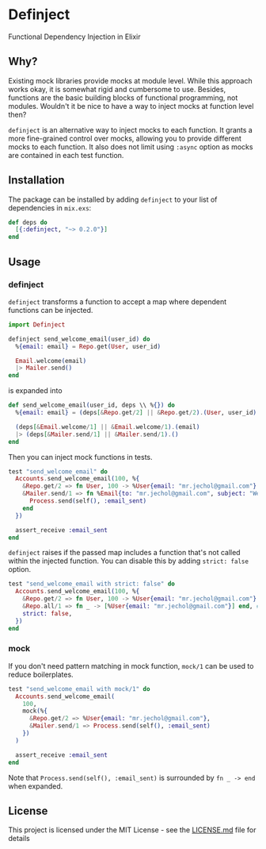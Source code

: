 # Definject

Functional Dependency Injection in Elixir

## Why?

Existing mock libraries provide mocks at module level. While this approach works okay, it is somewhat rigid and cumbersome to use. Besides, functions are the basic building blocks of functional programming, not modules. Wouldn't it be nice to have a way to inject mocks at function level then?

`definject` is an alternative way to inject mocks to each function. It grants a more fine-grained control over mocks, allowing you to provide different mocks to each function. It also does not limit using `:async` option as mocks are contained in each test function.

## Installation

The package can be installed by adding `definject` to your list of dependencies
in `mix.exs`:

```elixir
def deps do
  [{:definject, "~> 0.2.0"}]
end
```

## Usage

### definject

`definject` transforms a function to accept a map where dependent functions can be injected.

```elixir
import Definject

definject send_welcome_email(user_id) do
  %{email: email} = Repo.get(User, user_id)

  Email.welcome(email)
  |> Mailer.send()
end
```

is expanded into

```elixir
def send_welcome_email(user_id, deps \\ %{}) do
  %{email: email} = (deps[&Repo.get/2] || &Repo.get/2).(User, user_id)

  (deps[&Email.welcome/1] || &Email.welcome/1).(email)
  |> (deps[&Mailer.send/1] || &Mailer.send/1).()
end
```

Then you can inject mock functions in tests.

```elixir
test "send_welcome_email" do
  Accounts.send_welcome_email(100, %{
    &Repo.get/2 => fn User, 100 -> %User{email: "mr.jechol@gmail.com"} end,
    &Mailer.send/1 => fn %Email{to: "mr.jechol@gmail.com", subject: "Welcome"} ->
      Process.send(self(), :email_sent)
    end
  })

  assert_receive :email_sent
end
```

`definject` raises if the passed map includes a function that's not called within the injected function.
You can disable this by adding `strict: false` option.

```elixir
test "send_welcome_email with strict: false" do
  Accounts.send_welcome_email(100, %{
    &Repo.get/2 => fn User, 100 -> %User{email: "mr.jechol@gmail.com"} end,
    &Repo.all/1 => fn _ -> [%User{email: "mr.jechol@gmail.com"}] end, # Unused
    strict: false,
  })
end
```

### mock

If you don't need pattern matching in mock function, `mock/1` can be used to reduce boilerplates.

```elixir
test "send_welcome_email with mock/1" do
  Accounts.send_welcome_email(
    100,
    mock(%{
      &Repo.get/2 => %User{email: "mr.jechol@gmail.com"},
      &Mailer.send/1 => Process.send(self(), :email_sent)
    })
  )

  assert_receive :email_sent
end
```

Note that `Process.send(self(), :email_sent)` is surrounded by `fn _ -> end` when expanded.

## License

This project is licensed under the MIT License - see the [LICENSE.md](LICENSE.md) file for details
